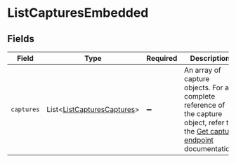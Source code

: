 # ListCapturesEmbedded


## Fields

| Field                                                                                                                                        | Type                                                                                                                                         | Required                                                                                                                                     | Description                                                                                                                                  |
| -------------------------------------------------------------------------------------------------------------------------------------------- | -------------------------------------------------------------------------------------------------------------------------------------------- | -------------------------------------------------------------------------------------------------------------------------------------------- | -------------------------------------------------------------------------------------------------------------------------------------------- |
| `captures`                                                                                                                                   | List\<[ListCapturesCaptures](../../models/operations/ListCapturesCaptures.md)>                                                               | :heavy_minus_sign:                                                                                                                           | An array of capture objects. For a complete reference of<br/>the capture object, refer to the [Get capture endpoint](get-capture) documentation. |